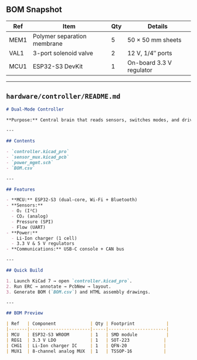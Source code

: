 ## BOM Snapshot
| Ref  | Item                        | Qty | Details                  |
| ---- | --------------------------- | --- | ------------------------ |
| MEM1 | Polymer separation membrane | 5   | 50 × 50 mm sheets        |
| VAL1 | 3-port solenoid valve       | 2   | 12 V, 1/4″ ports         |
| MCU1 | ESP32-S3 DevKit             | 1   | On-board 3.3 V regulator |

---

## `hardware/controller/README.md`

```markdown
# Dual-Mode Controller

**Purpose:** Central brain that reads sensors, switches modes, and drives pumps/valves.

---

## Contents

- `controller.kicad_pro`  
- `sensor_mux.kicad_pcb`  
- `power_mgmt.sch`  
- `BOM.csv`  

---

## Features

- **MCU:** ESP32-S3 (dual-core, Wi-Fi + Bluetooth)  
- **Sensors:**  
  - O₂ (I²C)  
  - CO₂ (analog)  
  - Pressure (SPI)  
  - Flow (UART)  
- **Power:**  
  - Li-Ion charger (1 cell)  
  - 3.3 V & 5 V regulators  
- **Communications:** USB-C console + CAN bus  

---

## Quick Build

1. Launch KiCad 7 → open `controller.kicad_pro`.  
2. Run ERC → annotate → PcbNew → layout.  
3. Generate BOM (`BOM.csv`) and HTML assembly drawings.  

---

## BOM Preview

| Ref   | Component             | Qty | Footprint            |
|-------|-----------------------|-----|----------------------|
| MCU   | ESP32-S3 WROOM        | 1   | SMD module           |
| REG1  | 3.3 V LDO             | 1   | SOT-223             |
| CHG1  | Li-Ion charger IC     | 1   | QFN-20              |
| MUX1  | 8-channel analog MUX  | 1   | TSSOP-16            |
